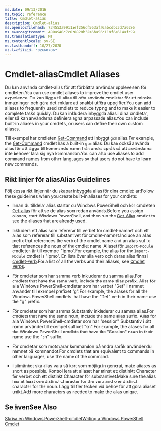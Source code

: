 ```yaml
---
ms.date: 09/13/2016
ms.topic: reference
title: Cmdlet-alias
description: Cmdlet-alias
ms.openlocfilehash: 734553a9911aef256df563afa6abcdb23d7a62e6
ms.sourcegitcommit: 488a940c7c828820b36a6ba56c119f64614afc29
ms.translationtype: MT
ms.contentlocale: sv-SE
ms.lasthandoff: 10/27/2020
ms.locfileid: "92660786"
---
```

# <a name="cmdlet-aliases"></a><span data-ttu-id="b7de7-103">Cmdlet-alias</span><span class="sxs-lookup"><span data-stu-id="b7de7-103">Cmdlet Aliases</span></span>

<span data-ttu-id="b7de7-104">Du kan använda cmdlet-alias för att förbättra användar upplevelsen för cmdleten.</span><span class="sxs-lookup"><span data-stu-id="b7de7-104">You can use cmdlet aliases to improve the cmdlet user experience.</span></span> <span data-ttu-id="b7de7-105">Du kan lägga till alias till ofta använda cmdletar för att minska inmatningen och göra det enklare att snabbt utföra uppgifter.</span><span class="sxs-lookup"><span data-stu-id="b7de7-105">You can add aliases to frequently used cmdlets to reduce typing and to make it easier to complete tasks quickly.</span></span> <span data-ttu-id="b7de7-106">Du kan inkludera inbyggda alias i dina cmdletar, eller så kan användarna definiera egna anpassade alias.</span><span class="sxs-lookup"><span data-stu-id="b7de7-106">You can include built-in aliases in your cmdlets, or users can define their own custom aliases.</span></span>

<span data-ttu-id="b7de7-107">Till exempel har cmdleten [Get-Command](/powershell/module/microsoft.powershell.core/get-command) ett inbyggt `gcm` alias.</span><span class="sxs-lookup"><span data-stu-id="b7de7-107">For example, the [Get-Command](/powershell/module/microsoft.powershell.core/get-command) cmdlet has a built-in `gcm` alias.</span></span> <span data-ttu-id="b7de7-108">Du kan också använda alias för att lägga till kommando namn från andra språk så att användarna inte behöver lära sig nya kommandon.</span><span class="sxs-lookup"><span data-stu-id="b7de7-108">You can also use aliases to add command names from other languages so that users do not have to learn new commands.</span></span>

## <a name="alias-guidelines"></a><span data-ttu-id="b7de7-109">Rikt linjer för alias</span><span class="sxs-lookup"><span data-stu-id="b7de7-109">Alias Guidelines</span></span>

<span data-ttu-id="b7de7-110">Följ dessa rikt linjer när du skapar inbyggda alias för dina cmdlet: ar:</span><span class="sxs-lookup"><span data-stu-id="b7de7-110">Follow these guidelines when you create built-in aliases for your cmdlets:</span></span>

- <span data-ttu-id="b7de7-111">Innan du tilldelar alias startar du Windows PowerShell och kör cmdleten [Get-alias](/powershell/module/Microsoft.PowerShell.Utility/Get-Alias) för att se de alias som redan används.</span><span class="sxs-lookup"><span data-stu-id="b7de7-111">Before you assign aliases, start Windows PowerShell, and then run the [Get-Alias](/powershell/module/Microsoft.PowerShell.Utility/Get-Alias) cmdlet to see the aliases that are already used.</span></span>

- <span data-ttu-id="b7de7-112">Inkludera ett alias som refererar till verbet för cmdlet-namnet och ett alias som refererar till substantivet för cmdlet-namnet.</span><span class="sxs-lookup"><span data-stu-id="b7de7-112">Include an alias prefix that references the verb of the cmdlet name and an alias suffix that references the noun of the cmdlet name.</span></span> <span data-ttu-id="b7de7-113">Aliaset för `Import-Module` cmdleten är till exempel "ipmo".</span><span class="sxs-lookup"><span data-stu-id="b7de7-113">For example, the alias for the `Import-Module` cmdlet is "ipmo".</span></span> <span data-ttu-id="b7de7-114">En lista över alla verb och deras alias finns i [cmdlet-verb](./approved-verbs-for-windows-powershell-commands.md).</span><span class="sxs-lookup"><span data-stu-id="b7de7-114">For a list of all the verbs and their aliases, see [Cmdlet Verbs](./approved-verbs-for-windows-powershell-commands.md).</span></span>

- <span data-ttu-id="b7de7-115">För cmdletar som har samma verb inkluderar du samma alias.</span><span class="sxs-lookup"><span data-stu-id="b7de7-115">For cmdlets that have the same verb, include the same alias prefix.</span></span> <span data-ttu-id="b7de7-116">Alias för alla Windows PowerShell-cmdletar som har verbet "Get" i namnet använder till exempel prefixet "g".</span><span class="sxs-lookup"><span data-stu-id="b7de7-116">For example, the aliases for all the Windows PowerShell cmdlets that have the "Get" verb in their name use the "g" prefix.</span></span>

- <span data-ttu-id="b7de7-117">För cmdletar som har samma Substantiv inkluderar du samma alias.</span><span class="sxs-lookup"><span data-stu-id="b7de7-117">For cmdlets that have the same noun, include the same alias suffix.</span></span> <span data-ttu-id="b7de7-118">Alias för alla Windows PowerShell-cmdletar som har "session" Substantiv i sitt namn använder till exempel suffixet "sn".</span><span class="sxs-lookup"><span data-stu-id="b7de7-118">For example, the aliases for all the Windows PowerShell cmdlets that have the "Session" noun in their name use the "sn" suffix.</span></span>

- <span data-ttu-id="b7de7-119">För cmdletar som motsvarar kommandon på andra språk använder du namnet på kommandot.</span><span class="sxs-lookup"><span data-stu-id="b7de7-119">For cmdlets that are equivalent to commands in other languages, use the name of the command.</span></span>

- <span data-ttu-id="b7de7-120">I allmänhet ska alias vara så kort som möjligt.</span><span class="sxs-lookup"><span data-stu-id="b7de7-120">In general, make aliases as short as possible.</span></span> <span data-ttu-id="b7de7-121">Kontrol lera att aliaset har minst ett distinktt Character för verbet och ett distinkt Character för substantivet.</span><span class="sxs-lookup"><span data-stu-id="b7de7-121">Make sure the alias has at least one distinct character for the verb and one distinct character for the noun.</span></span> <span data-ttu-id="b7de7-122">Lägg till fler tecken vid behov för att göra aliaset unikt.</span><span class="sxs-lookup"><span data-stu-id="b7de7-122">Add more characters as needed to make the alias unique.</span></span>

## <a name="see-also"></a><span data-ttu-id="b7de7-123">Se även</span><span class="sxs-lookup"><span data-stu-id="b7de7-123">See Also</span></span>

[<span data-ttu-id="b7de7-124">Skriva en Windows PowerShell-cmdlet</span><span class="sxs-lookup"><span data-stu-id="b7de7-124">Writing a Windows PowerShell Cmdlet</span></span>](./writing-a-windows-powershell-cmdlet.md)
